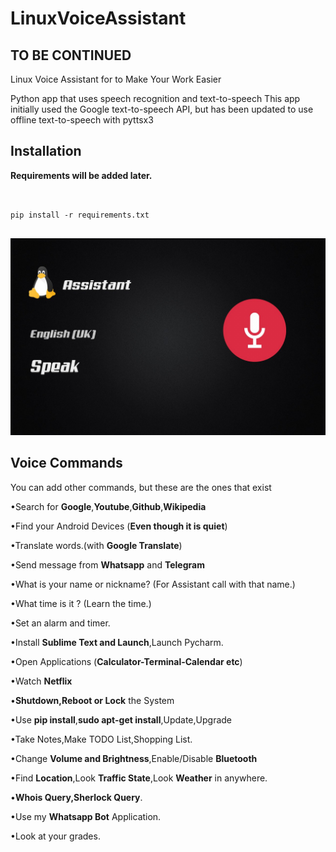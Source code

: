 # LinuxVoiceAssistant
## TO BE CONTINUED

Linux Voice Assistant for to Make Your Work Easier

Python app that uses speech recognition and text-to-speech This app initially used the Google text-to-speech API, but has been updated to use offline text-to-speech with pyttsx3

## Installation

**Requirements will be added later.**
```


pip install -r requirements.txt


```
![github-small](photo5875314613397074278.jpg)

## Voice Commands

You can add other commands, but these are the ones that exist

•Search for **Google**,**Youtube**,**Github**,**Wikipedia**

•Find your Android Devices (**Even though it is quiet**)

•Translate words.(with **Google Translate**)

•Send message from **Whatsapp** and **Telegram**

•What is your name or nickname? (For Assistant call with that name.)

•What time is it ? (Learn the time.)

•Set an alarm and timer.

•Install **Sublime Text and Launch**,Launch Pycharm.

•Open Applications (**Calculator-Terminal-Calendar etc**)

•Watch **Netflix**

•**Shutdown,Reboot or Lock** the System

•Use **pip install**,**sudo apt-get install**,Update,Upgrade

•Take Notes,Make TODO List,Shopping List.

•Change **Volume and Brightness**,Enable/Disable **Bluetooth**

•Find **Location**,Look **Traffic State**,Look **Weather** in anywhere.

•**Whois Query,Sherlock Query**.

•Use my **Whatsapp Bot** Application.

•Look at your grades.
